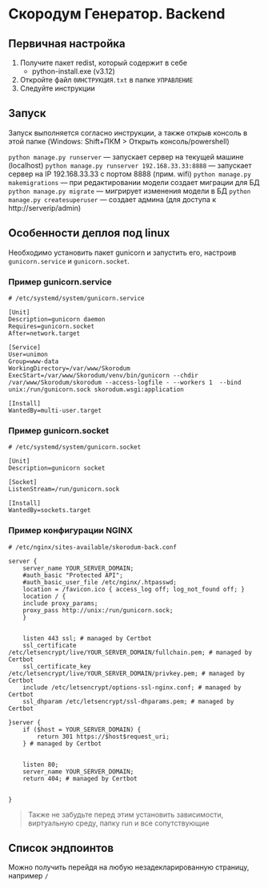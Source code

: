 # Скородум Генератор. Backend

## Первичная настройка

1. Получите пакет redist, который содержит в себе
    - python-install.exe (v3.12)
2. Откройте файл `0ИНСТРУКЦИЯ.txt` в папке `УПРАВЛЕНИЕ`
3. Cледуйте инструкции

## Запуск

Запуск выполняется согласно инструкции, а также открыв консоль в этой папке
(Windows: Shift+ПКМ > Открыть консоль/powershell)

`python manage.py runserver` — запускает сервер на текущей машине (localhost)
`python manage.py runserver 192.168.33.33:8888` — запускает сервер на IP 192.168.33.33 c портом 8888 (прим. wifi)
`python manage.py makemigrations` — при редактировании модели создает миграции для БД
`python manage.py migrate` — мигрирует изменения модели в БД
`python manage.py createsuperuser` — создает админа (для доступа к http://serverip/admin)

## Особенности деплоя под linux

Необходимо установить пакет gunicorn и запустить его, настроив `gunicorn.service` и `gunicorn.socket`.

### Пример gunicorn.service
```
# /etc/systemd/system/gunicorn.service

[Unit]
Description=gunicorn daemon
Requires=gunicorn.socket
After=network.target

[Service]
User=unimon
Group=www-data
WorkingDirectory=/var/www/Skorodum
ExecStart=/var/www/Skorodum/venv/bin/gunicorn --chdir /var/www/Skorodum/skorodum --access-logfile - --workers 1  --bind unix:/run/gunicorn.sock skorodum.wsgi:application

[Install]
WantedBy=multi-user.target

```
### Пример gunicorn.socket
```
# /etc/systemd/system/gunicorn.socket

[Unit]
Description=gunicorn socket

[Socket]
ListenStream=/run/gunicorn.sock

[Install]
WantedBy=sockets.target
```
### Пример конфигурации NGINX
```
# /etc/nginx/sites-available/skorodum-back.conf

server {
    server_name YOUR_SERVER_DOMAIN;
    #auth_basic "Protected API";
    #auth_basic_user_file /etc/nginx/.htpasswd;
    location = /favicon.ico { access_log off; log_not_found off; }
    location / {
	include proxy_params;
	proxy_pass http://unix:/run/gunicorn.sock;
    }


    listen 443 ssl; # managed by Certbot
    ssl_certificate /etc/letsencrypt/live/YOUR_SERVER_DOMAIN/fullchain.pem; # managed by Certbot
    ssl_certificate_key /etc/letsencrypt/live/YOUR_SERVER_DOMAIN/privkey.pem; # managed by Certbot
    include /etc/letsencrypt/options-ssl-nginx.conf; # managed by Certbot
    ssl_dhparam /etc/letsencrypt/ssl-dhparams.pem; # managed by Certbot

}server {
    if ($host = YOUR_SERVER_DOMAIN) {
        return 301 https://$host$request_uri;
    } # managed by Certbot


    listen 80;
    server_name YOUR_SERVER_DOMAIN;
    return 404; # managed by Certbot


}
```
>Также не забудьте перед этим установить зависимости, виртуальную среду, папку run и все сопутствующие

## Список эндпоинтов

Можно получить перейдя на любую незадекларированную страницу, например `/`
